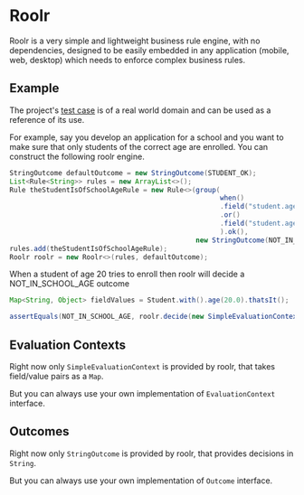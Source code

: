 Roolr
=========

Roolr is a very simple and lightweight business rule engine, with no dependencies, designed to be 
easily embedded in any application (mobile, web, desktop) which needs to enforce complex business 
rules.

Example
-------

The project's [test case](src/test/java/io/github/esarbanis/roolr/SchoolRulesTest) is of a real 
world domain and can be used as a reference of its use.

For example, say you develop an application for a school and you want to make sure that only 
students of the correct age are enrolled. You can construct the following roolr engine.
 
```java
StringOutcome defaultOutcome = new StringOutcome(STUDENT_OK);
List<Rule<String>> rules = new ArrayList<>();
Rule theStudentIsOfSchoolAgeRule = new Rule<>(group(
                                                    when()
                                                    .field("student.age").is(LT).to(number(6.0))
                                                    .or()
                                                    .field("student.age").is(GT).to(number(18.0)).ok()
                                                    ).ok(),
                                              new StringOutcome(NOT_IN_SCHOOL_AGE));
rules.add(theStudentIsOfSchoolAgeRule);
Roolr roolr = new Roolr<>(rules, defaultOutcome);
```

When a student of age 20 tries to enroll then roolr will decide a NOT_IN_SCHOOL_AGE outcome

```java
Map<String, Object> fieldValues = Student.with().age(20.0).thatsIt();

assertEquals(NOT_IN_SCHOOL_AGE, roolr.decide(new SimpleEvaluationContext(fieldValues)).getOutput());
```

Evaluation Contexts
-------------------

Right now only `SimpleEvaluationContext` is provided by roolr, that takes field/value pairs as a `Map`.

But you can always use your own implementation of `EvaluationContext` interface.

Outcomes
--------

Right now only `StringOutcome` is provided by roolr, that provides decisions in `String`.

But you can always use your own implementation of `Outcome` interface.